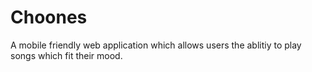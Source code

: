 # Choones
A mobile friendly web application which allows users the ablitiy to play songs which fit their mood.
